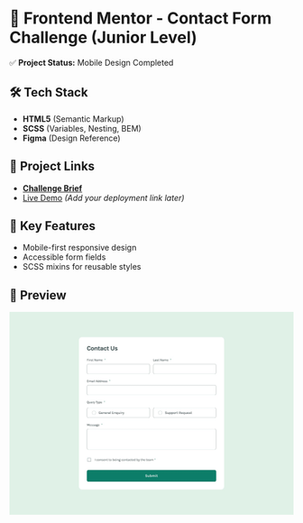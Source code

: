 # 📱 Frontend Mentor - Contact Form Challenge (Junior Level)

✅ **Project Status:** Mobile Design Completed

## 🛠 Tech Stack

- **HTML5** (Semantic Markup)
- **SCSS** (Variables, Nesting, BEM)
- **Figma** (Design Reference)

## 🔗 Project Links

- [**Challenge Brief**](https://www.frontendmentor.io/challenges/contact-form--G-hYlqKJj)
- [Live Demo](#) _(Add your deployment link later)_

## 🚀 Key Features

- Mobile-first responsive design
- Accessible form fields
- SCSS mixins for reusable styles

## 📸 Preview

![Project photo](design/desktop-design.jpg)
